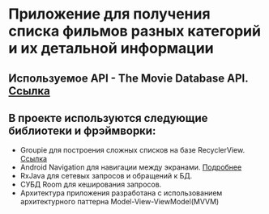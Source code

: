 # Приложение для получения списка фильмов разных категорий и их детальной информации

## Используемое API - The Movie Database API. [Ссылка](https://developers.themoviedb.org/3/getting-started/introduction)

## В проекте используются следующие библиотеки и фрэймворки:

- Groupie для построения сложных списков на базе RecyclerView. [Ссылка](https://github.com/lisawray/groupie)
- Android Navigation для навигации между экранами. [Подробнее](https://developer.android.com/guide/navigation/navigation-getting-started)
- RxJava для сетевых запросов и обращений к БД.
- СУБД Room для кеширования запросов.
- Архитектура приложения разработана с использованием архитектурного паттерна Model-View-ViewModel(MVVM)

